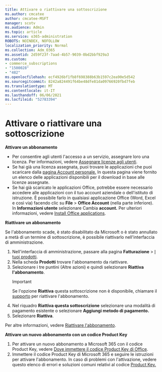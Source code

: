 ```yaml
---
title: Attivare o riattivare una sottoscrizione
ms.author: cmcatee
author: cmcatee-MSFT
manager: scotv
ms.audience: Admin
ms.topic: article
ms.service: o365-administration
ROBOTS: NOINDEX, NOFOLLOW
localization_priority: Normal
ms.collection: Adm_O365
ms.assetid: 2d59f23f-7aad-4b57-9039-0bd2bbf929a3
ms.custom:
- commerce_subscriptions
- "1500028"
- "482"
ms.openlocfilehash: ecf4926bf1fb8f698388b63b1597c2ea90e5d542
ms.sourcegitcommit: 8242a824491f64be48dfe81da09766920fbd7feb
ms.translationtype: MT
ms.contentlocale: it-IT
ms.lasthandoff: 06/06/2021
ms.locfileid: "52783394"
---
```

# <a name="activate-or-reactivate-a-subscription"></a>Attivare o riattivare una sottoscrizione

**Attivare un abbonamento**

- Per consentire agli utenti l'accesso a un servizio, assegnare loro una licenza. Per informazioni, vedere [Assegnare licenze agli utenti](/microsoft-365/admin/manage/assign-licenses-to-users).
- Se hai già una licenza assegnata, puoi trovare le applicazioni che puoi scaricare dalla [pagina Account personale.](https://portal.office.com/account/#installs) In questa pagina viene fornito un elenco delle applicazioni disponibili per il download in base alle licenze assegnate.
- Se hai già scaricato le applicazioni Office, potrebbe essere necessario accedere alle applicazioni con il tuo account aziendale o dell'istituto di istruzione. È possibile farlo in qualsiasi applicazione Office (Word, Excel e così via) facendo clic su **File**  >  **Office Account** (nella parte inferiore). In **Informazioni utente** selezionare Cambia **account.** Per ulteriori informazioni, vedere [Install Office applications](/microsoft-365/admin/setup/install-applications).

**Riattivare un abbonamento**

Se l'abbonamento scade, è stato disabilitato da Microsoft o è stato annullato a metà di un termine di sottoscrizione, è possibile riattivarlo nell'interfaccia di amministrazione.
  
1. Nell'interfaccia di amministrazione, passare alla pagina **Fatturazione** > [I tuoi prodotti](https://go.microsoft.com/fwlink/p/?linkid=842054).
2. Nella scheda **Prodotti** trovare l'abbonamento da riattivare.
3. Selezionare i tre puntini (Altre azioni) e quindi selezionare **Riattiva l'abbonamento**.
    > [!IMPORTANT]
    > Se l'opzione **Riattiva** questa sottoscrizione non è disponibile, chiamare il [supporto](https://go.microsoft.com/fwlink/p/?linkid=518322) per riattivare l'abbonamento.
4. Nel riquadro **Riattiva questa sottoscrizione** selezionare una modalità di pagamento esistente o selezionare **Aggiungi metodo di pagamento.**
5. Selezionare **Riattiva**.

Per altre informazioni, vedere [Riattivare l'abbonamento](/microsoft-365/commerce/subscriptions/reactivate-your-subscription).

**Attivare un nuovo abbonamento con un codice Product Key**

1. Per attivare un nuovo abbonamento a Microsoft 365 con il codice Product Key, vedere [Dove immettere il codice Product Key di Office](https://support.office.com/article/where-to-enter-your-office-product-key-0a82e5ae-739e-4b92-a6f4-2ec780c185db).
2. Immettere il codice Product Key di Microsoft 365 e seguire le istruzioni per attivare l'abbonamento. In caso di problemi con l'attivazione, vedere questo elenco di errori e soluzioni comuni relativi al codice [Product Key.](/microsoft-365/commerce/product-key-errors-and-solutions)